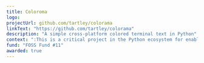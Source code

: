 ```yaml
---
title: Coloroma
logo: 
projectUrl: github.com/tartley/colorama
linkText: "https://github.com/tartley/colorama"
description: "A simple cross-platform colored terminal text in Python"
context: ":This is a critical project in the Python ecosystem for enabling 'normal' color output to work on Windows. It is used by a wide variety of projects, including the Azure CLI and pip. Sponsorship to maintainer Jonathan Hartley."
fund: "FOSS Fund #11"
awarded: true
---
```

